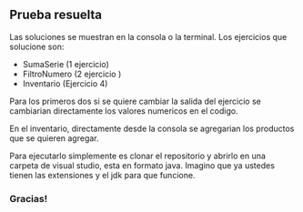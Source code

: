 ## Prueba resuelta
Las soluciones se muestran en la consola o la terminal. Los ejercicios que solucione son:

- SumaSerie (1 ejercicio)
- FiltroNumero (2 ejercicio )
- Inventario (Ejercicio 4)

Para los primeros dos si se quiere cambiar la salida del ejercicio se cambiarian directamente los valores numericos en el codigo.

En el inventario, directamente desde la consola se agregarian los productos que se quieren agregar.

Para ejecutarlo simplemente es clonar el repositorio y abrirlo en una carpeta de visual studio, esta en formato java. Imagino que ya ustedes tienen las extensiones y el jdk para que funcione. 






### Gracias!
